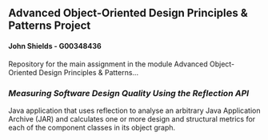 ## Advanced Object-Oriented Design Principles & Patterns Project

#### John Shields - G00348436

Repository for the main assignment in the module  Advanced Object-Oriented Design Principles & Patterns...

### *Measuring Software Design Quality Using the Reflection API*

Java application that uses reflection to analyse an arbitrary Java Application Archive (JAR) and calculates one or more design and structural metrics for each of the component classes in its object graph.
